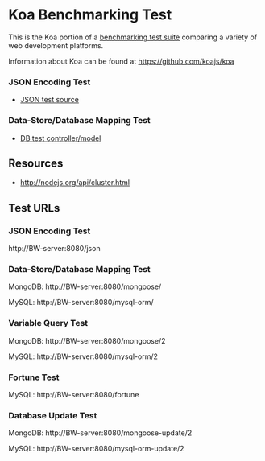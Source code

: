 # Koa Benchmarking Test

This is the Koa portion of a [benchmarking test suite](../) comparing a variety of web development platforms.

Information about Koa can be found at https://github.com/koajs/koa

### JSON Encoding Test

* [JSON test source](app.js)

### Data-Store/Database Mapping Test

* [DB test controller/model](app.js)

## Resources
* http://nodejs.org/api/cluster.html

## Test URLs
### JSON Encoding Test

http://BW-server:8080/json

### Data-Store/Database Mapping Test

MongoDB:
http://BW-server:8080/mongoose/

MySQL:
http://BW-server:8080/mysql-orm/

### Variable Query Test

MongoDB:
http://BW-server:8080/mongoose/2

MySQL:
http://BW-server:8080/mysql-orm/2

### Fortune Test

MySQL:
http://BW-server:8080/fortune

### Database Update Test

MongoDB:
http://BW-server:8080/mongoose-update/2

MySQL:
http://BW-server:8080/mysql-orm-update/2

